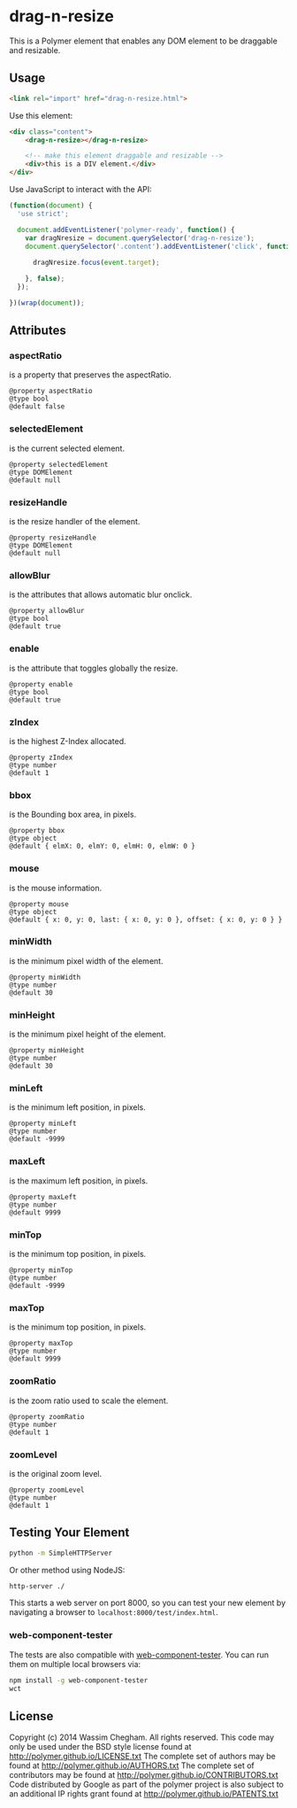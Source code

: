 drag-n-resize
============

This is a Polymer element that enables any DOM element to be draggable and resizable.

## Usage

```html
<link rel="import" href="drag-n-resize.html">
```

Use this element:

```html
<div class="content">
	<drag-n-resize></drag-n-resize>

	<!-- make this element draggable and resizable -->
	<div>this is a DIV element.</div>
</div>
```

Use JavaScript to interact with the API:
```js
(function(document) {
  'use strict';

  document.addEventListener('polymer-ready', function() {
    var dragNresize = document.querySelector('drag-n-resize');
    document.querySelector('.content').addEventListener('click', function(event){
      
      dragNresize.focus(event.target);

    }, false);
  });

})(wrap(document));
``` 

## Attributes

### aspectRatio 
is a property that preserves the aspectRatio.

```
@property aspectRatio
@type bool
@default false
```

### selectedElement 
is the current selected element.

```
@property selectedElement
@type DOMElement
@default null
```

### resizeHandle 
is the resize handler of the element.

```
@property resizeHandle
@type DOMElement
@default null
```

### allowBlur
is the attributes that allows automatic blur onclick.

```
@property allowBlur
@type bool
@default true
```

### enable 
is the attribute that toggles globally the resize.

```
@property enable
@type bool
@default true	    	
```

### zIndex 
is the highest Z-Index allocated.

```
@property zIndex
@type number
@default 1
```

### bbox 
is the Bounding box area, in pixels.

```
@property bbox
@type object
@default { elmX: 0, elmY: 0, elmH: 0, elmW: 0 }
```

### mouse 
is the mouse information.

```
@property mouse
@type object
@default { x: 0, y: 0, last: { x: 0, y: 0 }, offset: { x: 0, y: 0 } }
```

### minWidth 
is the minimum pixel width of the element.

```
@property minWidth
@type number
@default 30
```

### minHeight 
is the minimum pixel height of the element.

```
@property minHeight
@type number
@default 30
```

### minLeft 
is the minimum left position, in pixels.

```
@property minLeft
@type number
@default -9999
```

### maxLeft 
is the maximum left position, in pixels.

```
@property maxLeft
@type number
@default 9999
```

### minTop 
is the minimum top position, in pixels.

```
@property minTop
@type number
@default -9999    
```

### maxTop 
is the minimum top position, in pixels.

```
@property maxTop
@type number
@default 9999
```

### zoomRatio 
is the zoom ratio used to scale the element.

```
@property zoomRatio
@type number
@default 1
```

### zoomLevel 
is the original zoom level.

```
@property zoomLevel
@type number
@default 1
```

## Testing Your Element


```sh
python -m SimpleHTTPServer
```

Or other method using NodeJS:

```sh
http-server ./
```

This starts a web server on port 8000, so you can test your new element by navigating a browser to `localhost:8000/test/index.html`.

### web-component-tester

The tests are also compatible with [web-component-tester](https://github.com/Polymer/web-component-tester). You can run them on multiple local browsers via:

```sh
npm install -g web-component-tester
wct
```

## License

Copyright (c) 2014 Wassim Chegham. All rights reserved.
This code may only be used under the BSD style license found at http://polymer.github.io/LICENSE.txt
The complete set of authors may be found at http://polymer.github.io/AUTHORS.txt
The complete set of contributors may be found at http://polymer.github.io/CONTRIBUTORS.txt
Code distributed by Google as part of the polymer project is also
subject to an additional IP rights grant found at http://polymer.github.io/PATENTS.txt
